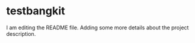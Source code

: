 # testbangkit

I am editing the README file. Adding some more details about the project description.
